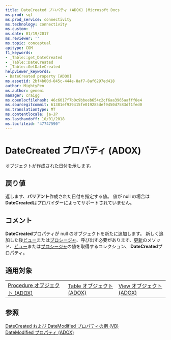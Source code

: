 ```yaml
---
title: DateCreated プロパティ (ADOX) |Microsoft Docs
ms.prod: sql
ms.prod_service: connectivity
ms.technology: connectivity
ms.custom: ''
ms.date: 01/19/2017
ms.reviewer: ''
ms.topic: conceptual
apitype: COM
f1_keywords:
- _Table::get_DateCreated
- _Table::DateCreated
- _Table::GetDateCreated
helpviewer_keywords:
- DateCreated property [ADOX]
ms.assetid: 2bf4b00d-045c-444e-8af7-8af6297ed418
author: MightyPen
ms.author: genemi
manager: craigg
ms.openlocfilehash: 46c6017f7b0c9bbeeb654c2cf6aa3965aafff8e4
ms.sourcegitcommit: 61381ef939415fe019285def9450d7583df1fed0
ms.translationtype: MT
ms.contentlocale: ja-JP
ms.lasthandoff: 10/01/2018
ms.locfileid: "47747590"
---
```

# <a name="datecreated-property-adox"></a>DateCreated プロパティ (ADOX)
オブジェクトが作成された日付を示します。  
  
## <a name="return-values"></a>戻り値  
 返します、**バリアント**作成された日付を指定する値。 値が null の場合は**DateCreated**はプロバイダーによってサポートされていません。  
  
## <a name="remarks"></a>コメント  
 **DateCreated**プロパティが null のオブジェクトを新たに追加します。 新しく追加した後[ビュー](../../../ado/reference/adox-api/view-object-adox.md)または[プロシージャ](../../../ado/reference/adox-api/procedure-object-adox.md)、呼び出す必要があります、[更新](../../../ado/reference/ado-api/refresh-method-ado.md)のメソッド、[ビュー](../../../ado/reference/adox-api/views-collection-adox.md)または[プロシージャ](../../../ado/reference/adox-api/procedures-collection-adox.md)の値を取得するコレクション、 **DateCreated**プロパティ。  
  
## <a name="applies-to"></a>適用対象  
  
||||  
|-|-|-|  
|[Procedure オブジェクト (ADOX)](../../../ado/reference/adox-api/procedure-object-adox.md)|[Table オブジェクト (ADOX)](../../../ado/reference/adox-api/table-object-adox.md)|[View オブジェクト (ADOX)](../../../ado/reference/adox-api/view-object-adox.md)|  
  
## <a name="see-also"></a>参照  
 [DateCreated および DateModified プロパティの例 (VB)](../../../ado/reference/adox-api/datecreated-and-datemodified-properties-example-vb.md)   
 [DateModified プロパティ (ADOX)](../../../ado/reference/adox-api/datemodified-property-adox.md)
